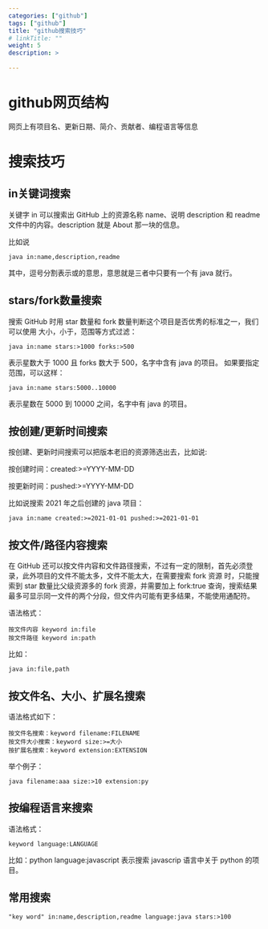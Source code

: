 ```yaml
---
categories: ["github"] 
tags: ["github"] 
title: "github搜索技巧"
# linkTitle: ""
weight: 5
description: >
  
---
```


# github网页结构

网页上有项目名、更新日期、简介、贡献者、编程语言等信息

# 搜索技巧

## in关键词搜索

关键字 in 可以搜索出 GitHub 上的资源名称 name、说明 description 和 readme 文件中的内容。description 就是 About 那一块的信息。

比如说 

```plain
java in:name,description,readme 
```
其中，逗号分割表示或的意思，意思就是三者中只要有一个有 java 就行。 
## stars/fork数量搜索

搜索 GitHub 时用 star 数量和 fork 数量判断这个项目是否优秀的标准之一，我们可以使用 大小，小于，范围等方式过滤：

```plain
java in:name stars:>1000 forks:>500 
```
表示星数大于 1000 且 forks 数大于 500，名字中含有 java 的项目。
如果要指定范围，可以这样：

```plain
java in:name stars:5000..10000 
```
表示星数在 5000 到 10000 之间，名字中有 java 的项目。
## 按创建/更新时间搜索

按创建、更新时间搜索可以把版本老旧的资源筛选出去，比如说:

按创建时间：created:>=YYYY-MM-DD

按更新时间：pushed:>=YYYY-MM-DD

比如说搜索 2021 年之后创建的 java 项目：

```plain
java in:name created:>=2021-01-01 pushed:>=2021-01-01
```
## 按文件/路径内容搜索

在 GitHub 还可以按文件内容和文件路径搜索，不过有一定的限制，首先必须登录，此外项目的文件不能太多，文件不能太大，在需要搜索 fork 资源 时，只能搜索到 star 数量比父级资源多的 fork 资源，并需要加上 fork:true 查询，搜索结果最多可显示同一文件的两个分段，但文件内可能有更多结果，不能使用通配符。

语法格式：

```plain
按文件内容 keyword in:file
按文件路径 keyword in:path
```
比如：
```plain
java in:file,path
```
## 按文件名、大小、扩展名搜索

语法格式如下：

```plain
按文件名搜索：keyword filename:FILENAME
按文件大小搜索：keyword size:>=大小
按扩展名搜索：keyword extension:EXTENSION
```
举个例子：
```plain
java filename:aaa size:>10 extension:py 
```
## 按编程语言来搜索

语法格式：

```plain
keyword language:LANGUAGE
```
比如：python language:javascript 表示搜索 javascrip 语言中关于 python 的项目。 
## 常用搜索

```plain
"key word" in:name,description,readme language:java stars:>100
```
